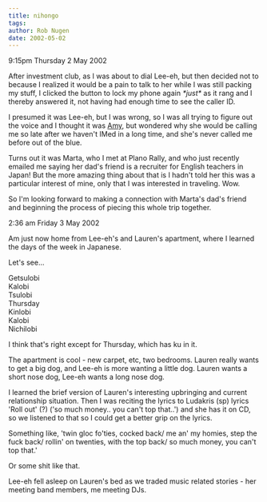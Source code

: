 ```yaml
---
title: nihongo
tags: 
author: Rob Nugen
date: 2002-05-02
---
```


<p class=date>9:15pm Thursday 2 May 2002</p>

<p>After investment club, as I was about to dial Lee-eh, but then
decided not to because I realized it would be a pain to talk to her
while I was still packing my stuff, I clicked the button to lock my
phone again <em>*just*</em> as it rang and I thereby answered it, not
having had enough time to see the caller ID.</p>

<p>I presumed it was Lee-eh, but I was wrong, so I was all trying to
figure out the voice and I thought it was <a
href='http://www.amymultimedia.com'>Amy</a>, but wondered why she
would be calling me so late after we haven't IMed in a long time, and
she's never called me before out of the blue.</p>

<p>Turns out it was Marta, who I met at Plano Rally, and who just
recently emailed me saying her dad's friend is a recruiter for English
teachers in Japan!  But the more amazing thing about that is I hadn't
told her this was a particular interest of mine, only that I was
interested in traveling.  Wow.</p>

<p>So I'm looking forward to making a connection with Marta's dad's
friend and beginning the process of piecing this whole trip
together.</p>

<p class=date>2:36 am Friday 3 May 2002</p>

<p>Am just now home from Lee-eh's and Lauren's apartment, where I learned
the days of the week in Japanese.</p>

<p>Let's see...</p>

<p>Getsulobi
<br>Kalobi
<br>Tsulobi
<br>Thursday
<br>Kinlobi
<br>Kalobi
<br>Nichilobi</p>

<p>I think that's right except for Thursday, which has ku in it.</p>

<p>The apartment is cool - new carpet, etc, two bedrooms.  Lauren really
wants to get a big dog, and Lee-eh is more wanting a little dog.  Lauren
wants a short nose dog, Lee-eh wants a long nose dog.</p>

<p>I learned the brief version of Lauren's interesting upbringing and
current relationship situation.  Then I was reciting the lyrics to Ludakris
(sp) lyrics 'Roll out' (?) ('so much money.. you can't top that..') and she
has it on CD, so we listened to that so I could get a better grip on the
lyrics.</p>

<p>Something like, 'twin gloc fo'ties, cocked back/ me an' my homies, step
the fuck back/ rollin' on twenties, with the top back/ so much money, you
can't top that.'</p>

<p>Or some shit like that.</p>

<p>Lee-eh fell asleep on Lauren's bed as we traded music related stories -
her meeting band members, me meeting DJs.</p>
